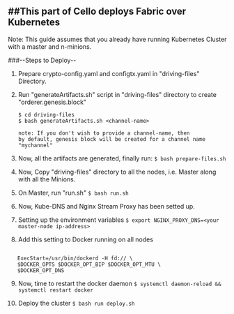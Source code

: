 ##This part of Cello deploys **Fabric over Kubernetes**
---
Note: This guide assumes that you already have running Kubernetes Cluster with a master and n-minions.

###--Steps to Deploy--

1. Prepare crypto-config.yaml and configtx.yaml in "driving-files" Directory.

2. Run "generateArtifacts.sh" script in "driving-files" directory to create "orderer.genesis.block"
    ```
    $ cd driving-files
    $ bash generateArtifacts.sh <channel-name>

    note: If you don't wish to provide a channel-name, then
    by default, genesis block will be created for a channel name "mychannel"
    ```

3. Now, all the artifacts are generated, finally run:
    ```$ bash prepare-files.sh```

4. Now, Copy "driving-files" directory to all the nodes, i.e.
    Master along with all the Minions.

5. On Master, run "run.sh"
    ```$ bash run.sh```

6. Now, Kube-DNS and Nginx Stream Proxy has been setted up.

7. Setting up the environment variables
```$ export NGINX_PROXY_DNS=<your master-node ip-address>```

8. Add this setting to Docker running on all nodes
 ``` Environment=DOCKER_OPT_DNS=--dns=<Master node   IP-address>

    ExecStart=/usr/bin/dockerd -H fd:// \
    $DOCKER_OPTS $DOCKER_OPT_BIP $DOCKER_OPT_MTU \
    $DOCKER_OPT_DNS
```

9. Now, time to restart the docker daemon
```$ systemctl daemon-reload && systemctl restart docker```

10. Deploy the cluster
```$ bash run deploy.sh```
